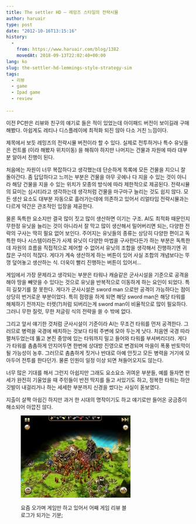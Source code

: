 ```yaml
---
title: The settler HD – 레밍즈 스타일의 전략시뮬
author: haruair
type: post
date: "2012-10-16T13:15:16"
history:
  - 
    from: https://www.haruair.com/blog/1382
    movedAt: 2018-09-13T22:02:40+00:00
lang: ko
slug: the-settler-hd-lemmings-style-strategy-sim
tags:
  - 리뷰
  - game
  - Ipad game
  - review

---
```

이전 PC판은 리뷰와 친구의 얘기로 들은 적이 있었는데 아이패드 버전이 보이길래 구매해봤다. 아쉽게도 레티나 디스플레이에 최적화 되진 않아 다소 거친 느낌이다.

제목에서 보듯 레밍즈의 전략시뮬 버전이라 할 수 있다. 실제로 전투하거나 특수 유닛들은 컨트롤 (이라 해봤자 위치이동) 을 해줘야 하지만 나머지는 건물과 자원에 따라 대부분 알아서 진행이 된다.

처음에는 자원이 너무 복잡하다고 생각했는데 단순하게 목록에 모든 건물을 지으니 잘 돌아간다. 좀 답답하다고 느끼는 부분은 건물을 아무 곳에나 다 지을 수 있는 것이 아니라 해당 건물을 지을 수 있는 위치가 모종의 방식에 따라 제한적으로 제공된다. 전략시뮬의 묘미는 심시티라고 생각하는데 생각처럼 건물을 마구마구 늘리는 것도 쉽지 않다. 모든 생산 요소도 대부분 자동으로 흘러가는데에 의존하고 있어서 리얼타임 전략시뮬과는 다르게 약간은 관조적인 입장을 제공한다.

물론 독특한 요소지만 결국 많이 짓고 많이 생산하면 이기는 구조. AI도 최적화 때문인지 무한정 유닛을 늘리는 것이 아니라서 잘 막고 많이 생산해서 밀어버리면 되는, 다양한 전략의 구사는 딱히 필요 없어 보인다. 주어지는 유닛들의 종류는 상당히 다양한 편이고 독특한 마나 시스템이라든가 사제 유닛이 다양한 마법을 구사한다든가 하는 부분은 독특한데 자원의 흐름을 직접적으로 제어할 수 없어서 유닛의 조합을 생각해서 진행하기엔 귀찮은 구석이 적잖다. 게다가 계속 생산하게 하는 버튼이 있어 사실 조합의 개념보다는 뚜껑 덮어놓고 생산하는 식. 더욱이 빨리 진행하는 버튼이 있어서&#8230;

게임에서 가장 문제라고 생각되는 부분은 타워나 캐슬같은 군사시설을 기준으로 공격을 해야 땅을 빼앗을 수 있다는 것으로 유닛을 반복적으로 이동하게 하는 요인이 되었다. 특히 길찾기를 잘 못한다. 게다가 군사시설은 sword man 으로만 공격이 가능하다는 점이 상당히 번거로운 부분이었다. 특히 점령을 하게 되면 해당 sword man은 해당 타워를 해체하기 전까지는 터렛(?)처럼 되버리는게 sword man이 비율적으로 많이 필요하다. 그러니 무한 질럿, 무한 저글링 식의 전략을 쓸 수 밖에 없다.

그리고 앞서 얘기한 것처럼 군사시설이 기준이라 AI는 무조건 타워를 먼저 공격한다. 그러므로 병력을 국경에 배치하는 것보다 타워 주변에 모아 두는게 낫다. 처음엔 국경 따라 펼쳐두었는데 뚫고 본진 중앙에 있는 타워까지 밀고 들어와 타워를 부셔버리더라. 게다가 타워를 촘촘하게 안지어두면 한번에 상대방 진영으로 변경되며 마을이 폭풍 반토막이 될 가능성이 농후. 그러므로 촘촘하게 짓거나 반대로 아예 안짓고 모든 병력을 거기에 모아두어 전투를 한다던가. 물론 인원이 일정 이상 되면 쳐들어오지도 않는다.

너무 많은 기대를 해서 그런지 아쉽지만 그래도 요소요소 귀여운 부분들, 예를 들자면 판세가 완전히 기울었을 때 주민들이 반전 딱지를 들고 서있기도 하고, 정복한 타워는 하얀 깃발이 내걸리거나 하는 세세한 부분까지 신경을 썼다는 사실이 돋보였다.

지출이 살짝 아쉽긴 하지만 과거 한 시대의 명작이기도 하고 얘기로만 들어온 궁금증이 해소되어 아깝진 않다.<figure style="width: 300px" class="wp-caption aligncenter">

![결국 물량 많으면 이기는 RTS. 생각처럼 물량이 잘 안뽑아지는게 문제.](20121017-001532.jpg)

요즘 오가며 게임만 하고 있어서 어째 게임 리뷰 블로그가 되가는 기분;
